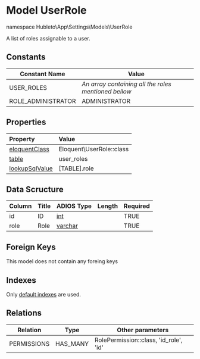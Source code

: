 # Model UserRole

namespace Hubleto\App\Settings\Models\UserRole

A list of roles assignable to a user.

## Constants

| Constant Name      | Value                                                |
| ------------------ | ---------------------------------------------------- |
| USER_ROLES         | _An array containing all the roles mentioned bellow_ |
| ROLE_ADMINISTRATOR | ADMINISTRATOR                                        |

## Properties

| Property                                                                                 | Value                    |
| :--------------------------------------------------------------------------------------- | :----------------------- |
| [eloquentClass](https://docs.wai.blue/adios-framework/models/properties#eloquentClass)   | Eloquent\UserRole::class |
| [table](https://docs.wai.blue/adios-framework/models/properties#table)                   | user_roles               |
| [lookupSqlValue](https://docs.wai.blue/adios-framework/models/properties#lookupSqlValue) | [TABLE].role             |

## Data Scructure

| Column | Title | ADIOS Type                                                                 | Length | Required |
| ------ | ----- | -------------------------------------------------------------------------- | ------ | -------- |
| id     | ID    | [int](https://docs.wai.blue/adios-framework/models/attributes#int)         |        | TRUE     |
| role   | Role  | [varchar](https://docs.wai.blue/adios-framework/models/attributes#varchar) |        | TRUE     |

## Foreign Keys

This model does not contain any foreing keys

## Indexes

Only [default indexes](https://docs.wai.blue/adios-framework/default-indexes) are used.

## Relations

| Relation    | Type     | Other parameters                       |
| ----------- | -------- | -------------------------------------- |
| PERMISSIONS | HAS_MANY | RolePermission::class, 'id_role', 'id' |
